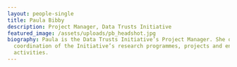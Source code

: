 ```yaml
---
layout: people-single
title: Paula Bibby
description: Project Manager, Data Trusts Initiative
featured_image: /assets/uploads/pb_headshot.jpg
biography: Paula is the Data Trusts Initiative’s Project Manager. She oversees
  coordination of the Initiative’s research programmes, projects and engagement
  activities.
---
```

